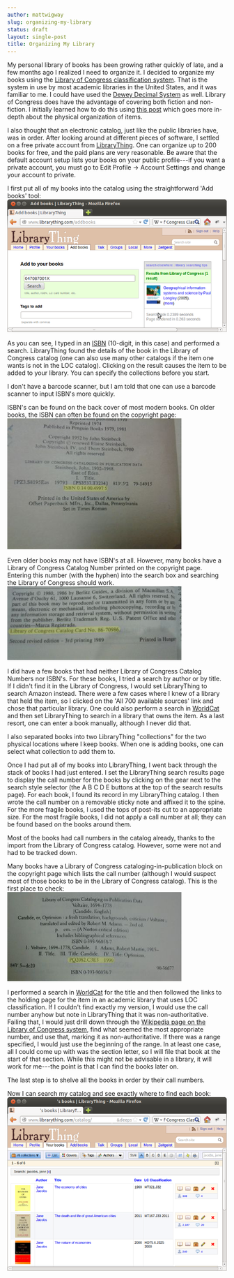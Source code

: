 ```yaml
---
author: mattwigway
slug: organizing-my-library
status: draft
layout: single-post
title: Organizing My Library
---
```


My personal library of books has been growing rather quickly of late, and a few months ago I realized I need to organize it. I decided to organize my books using the [Library of Congress classification system](http://en.wikipedia.org/wiki/Library_of_Congress_classification_system). That is the system in use by most academic libraries in the United States, and it was familiar to me. I could have used the [Dewey Decimal System](http://en.wikipedia.org/wiki/Dewey_Decimal_System) as well. Library of Congress does have the advantage of covering both fiction and non-fiction. I initially learned how to do this using [this post](http://www.xml.com/pub/a/2004/04/28/lcc.html) which goes more in-depth about the physical organization of items.

I also thought that an electronic catalog, just like the public libraries have, was in order. After looking around at different pieces of software, I settled on a free private account from [LibraryThing](http://librarything.com). One can organize up to 200 books for free, and the paid plans are very reasonable. Be aware that the default account setup lists your books on your public profile---if you want a private account, you must go to Edit Profile -> Account Settings and change your account to private.

I first put all of my books into the catalog using the straightforward 'Add books' tool:<br/>
<img src="/img/2012-12-31-organizing-my-library/addBook.png" alt="Adding a book using the LibraryThing Add Books tool" /><br/>

As you can see, I typed in an [ISBN](http://en.wikipedia.org/wiki/ISBN) (10-digit, in this case) and performed a search. LibraryThing found the details of the book in the Library of Congress catalog (one can also use many other catalogs if the item one wants is not in the LOC catalog). Clicking on the result causes the item to be added to your library. You can specify the collections before you start.

I don't have a barcode scanner, but I am told that one can use a barcode scanner to input ISBN's more quickly.

ISBN's can be found on the back cover of most modern books. On older books, the ISBN can often be found on the copyright page:<br/>
<img src="/img/2012-12-31-organizing-my-library/isbn.jpg" alt="Finding an ISBN on a copyright page" /><br/>

Even older books may not have ISBN's at all. However, many books have a Library of Congress Catalog Number printed on the copyright page. Entering this number (with the hyphen) into the search box and searching the Library of Congress should work.<br/>
<img src="/img/2012-12-31-organizing-my-library/lcCardNo.jpg" alt="Finding the Library of Congress call number on a copyright page" /><br/>

I did have a few books that had neither Library of Congress Catalog Numbers nor ISBN's. For these books, I tried a search by author or by title. If I didn't find it in the Library of Congress, I would set LibraryThing to search Amazon instead. There were a few cases where I knew of a library that held the item, so I clicked on the 'All 700 available sources' link and chose that particular library. One could also perform a search in [WorldCat](http://worldcat.org) and then set LibraryThing to search in a library that owns the item. As a last resort, one can enter a book manually, although I never did that.

I also separated books into two LibraryThing "collections" for the two physical locations where I keep books. When one is adding books, one can select what collection to add them to.

Once I had put all of my books into LibraryThing, I went back through the stack of books I had just entered. I set the LibraryThing search results page to display the call number for the books by clicking on the gear next to the search style selector (the A B C D E buttons at the top of the search results page). For each book, I found its record in my LibraryThing catalog. I then wrote the call number on a removable sticky note and affixed it to the spine. For the more fragile books, I used the tops of post-its cut to an appropriate size. For the most fragile books, I did not apply a call number at all; they can be found based on the books around them.

Most of the books had call numbers in the catalog already, thanks to the import from the Library of Congress catalog. However, some were not and had to be tracked down.

Many books have a Library of Congress cataloging-in-publication block on the copyright page which lists the call number (although I would suspect most of those books to be in the Library of Congress catalog). This is the first place to check:<br/>
<img src="/img/2012-12-31-organizing-my-library/cip.jpg" alt="Finding the call number on the copyright page" />

I performed a search in [WorldCat](http://worldcat.org) for the title and then followed the links to the holding page for the item in an academic library that uses LOC classification. If I couldn't find exactly my version, I would use the call number anyhow but note in LibraryThing that it was non-authoritative. Failing that, I would just drill down through the [Wikipedia page on the Library of Congress system](http://en.wikipedia.org/wiki/Library_of_Congress_classification_system), find what seemed the most appropriate number, and use that, marking it as non-authoritative. If there was a range specified, I would just use the beginning of the range. In at least one case, all I could come up with was the section letter, so I will file that book at the start of that section. While this might not be advisable in a library, it will work for me---the point is that I can find the books later on.

The last step is to shelve all the books in order by their call numbers.

Now I can search my catalog and see exactly where to find each book:<br/>
<img src="/img/2012-12-31-organizing-my-library/search.png" alt="A search of my personal library catalog, showing several results" />
